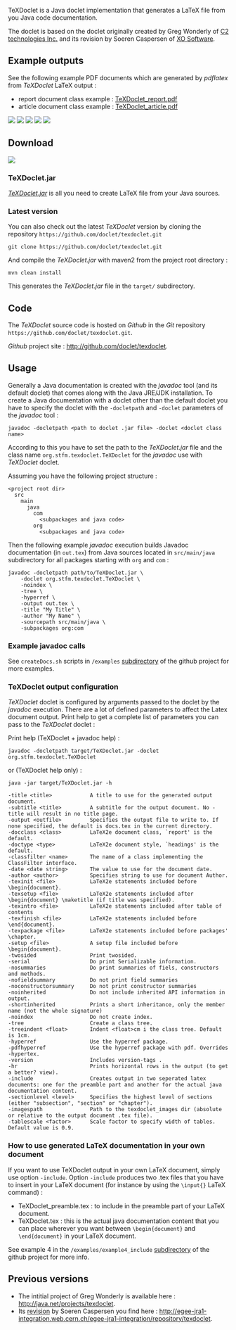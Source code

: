 TeXDoclet is a Java doclet implementation that generates a LaTeX file from you Java code documentation.

The doclet is based on the doclet originally created by Greg Wonderly of
[C2 technologies Inc.](http://www.c2-tech.com>) and its revision by Soeren Caspersen of
[XO Software](http://www.xosoftware.dk).

Example outputs
---------------

See the following example PDF documents which are generated by *pdflatex* from *TeXDoclet* LaTeX output :

* report document class example : [TeXDoclet_report.pdf](resources/examples/TeXDoclet_report.pdf)
* article document class example : [TeXDoclet_article.pdf](resources/examples/TeXDoclet_article.pdf)

<script src="http://ajax.googleapis.com/ajax/libs/jquery/1.7.2/jquery.min.js" type="text/javascript"></script>
<script src="javascripts/lightbox/js/lightbox.js"></script>
<script src="javascripts/my_script.js"></script>
<link href="css/lightbox.css" rel="stylesheet" />
<link href="css/my_stylesheet.css" rel="stylesheet" />
<div id="exampleImagesDiv">
	<span><a href="images/examples/texdoclet_content_structuring.png" rel="lightbox[roadtrip]" title="content structuring">
		<img src="images/examples/texdoclet_content_structuring.png"></a></span>
	<span><a href="images/examples/texdoclet_class_hierarchy.png" rel="lightbox[roadtrip]" title="class hierarchy">
		<img src="images/examples/texdoclet_class_hierarchy.png"></a></span>
	<span><a href="images/examples/texdoclet_package_overview.png" rel="lightbox[roadtrip]" title="package overview">
		<img src="images/examples/texdoclet_package_overview.png"></a></span>
	<span><a href="images/examples/texdoclet_class_description_1_with_summaries.png" rel="lightbox[roadtrip]" title="class description part 1 with summaries">
		<img src="images/examples/texdoclet_class_description_1_with_summaries.png"></a></span>
	<span><a href="images/examples/texdoclet_class_description_2.png" rel="lightbox[roadtrip]" title="class description part 2">
		<img src="images/examples/texdoclet_class_description_2.png"></a></span>
</div>


Download
--------

<div id="downloadTexdocletDiv">
<a href="resources/bin/TeXDoclet.jar"><img src="images/download.png"></a>
</div>

### TeXDoclet.jar

[*TeXDoclet.jar*](resources/bin/TeXDoclet.jar) is all you need to create LaTeX file from your Java sources.

### Latest version

You can also check out the latest *TeXDoclet* version by cloning the repository `https://github.com/doclet/texdoclet.git`

    git clone https://github.com/doclet/texdoclet.git

And compile the *TeXDoclet.jar* with maven2 from the project root directory :

	mvn clean install

This generates the *TeXDoclet.jar* file in the `target/` subdirectory.

Code
----

The *TeXDoclet* source code is hosted on *Github* in the *Git* repository `https://github.com/doclet/texdoclet.git`.

*Github* project site : <http://github.com/doclet/texdoclet>.

Usage
-----

Generally a Java documentation is created with the *javadoc* tool (and its default doclet) that comes along with the Java JRE/JDK installation. To create a Java documentation with a doclet other than the default doclet you have to specify the doclet with the `-docletpath` and `-doclet` parameters of the *javadoc* tool :

	javadoc -docletpath <path to doclet .jar file> -doclet <doclet class name>

According to this you have to set the path to the *TeXDoclet.jar* file and the class name `org.stfm.texdoclet.TeXDoclet` for the *javadoc* use with *TeXDoclet* doclet.

Assuming you have the following project structure :

    <project root dir>
      src
        main
          java
            com
              <subpackages and java code> 
            org
              <subpackages and java code>

Then the following example *javadoc* execution builds Javadoc documentation (in `out.tex`) from Java sources located in `src/main/java` subdirectory for all packages starting with `org` and `com` :

	javadoc -docletpath path/to/TeXDoclet.jar \
		-doclet org.stfm.texdoclet.TeXDoclet \
		-noindex \
		-tree \
		-hyperref \
		-output out.tex \
		-title "My Title" \
		-author "My Name" \
		-sourcepath src/main/java \
		-subpackages org:com

### Example javadoc calls

See `createDocs.sh` scripts in `/examples` [subdirectory](https://github.com/doclet/texdoclet/tree/master/examples) of the github project for more examples.

### TeXDoclet output configuration

*TeXDoclet* doclet is configured by arguments passed to the doclet by the *javadoc* execution. There are a lot of defined parameters to affect the Latex document output. Print help to get a complete list of parameters you can pass to the *TeXDoclet* doclet :

Print help (TeXDoclet + javadoc help) :

	javadoc -docletpath target/TeXDoclet.jar -doclet org.stfm.texdoclet.TeXDoclet

or (TeXDoclet help only) :

	java -jar target/TeXDoclet.jar -h

	-title <title>            A title to use for the generated output document.
	-subtitle <title>         A subtitle for the output document. No -title will result in no title page.
	-output <outfile>         Specifies the output file to write to. If none specified, the default is docs.tex in the current directory.
	-docclass <class>         LaTeX2e document class, `report' is the default.
	-doctype <type>           LaTeX2e document style, `headings' is the default.
	-classfilter <name>       The name of a class implementing the ClassFilter interface.
	-date <date string>       The value to use for the document date.
	-author <author>          Specifies string to use for document Author.
	-texinit <file>           LaTeX2e statements included before \begin{document}.
	-texsetup <file>          LaTeX2e statements included after \begin{document} \maketitle (if title was specified).
	-texintro <file>          LaTeX2e statements included after table of contents
	-texfinish <file>         LaTeX2e statements included before \end{document}.
	-texpackage <file>        LaTeX2e statements included before packages' \chapter.
	-setup <file>             A setup file included before \begin{document}.
	-twosided                 Print twosided.
	-serial                   Do print Serializable information.
	-nosummaries              Do print summaries of fiels, constructors and methods.
	-nofieldsummary           Do not print field summaries
	-noconstructorsummary     Do not print constructor summaries
	-noinherited              Do not include inherited API information in output.
	-shortinherited           Prints a short inheritance, only the member name (not the whole signature)
	-noindex                  Do not create index.
	-tree                     Create a class tree.
	-treeindent <float>       Indent <float>cm i the class tree. Default is 1cm.
	-hyperref                 Use the hyperref package.
	-pdfhyperref              Use the hyperref package with pdf. Overrides -hypertex.
	-version                  Includes version-tags .
	-hr                       Prints horizontal rows in the output (to get a better? view).
	-include                  Creates output in two seperated latex documents: one for the preamble part and another for the actual java documentation content.
	-sectionlevel <level>     Specifies the highest level of sections (either "subsection", "section" or "chapter").
	-imagespath               Path to the texdoclet_images dir (absolute or relative to the output document .tex file).
	-tablescale <factor>      Scale factor to specify width of tables. Default value is 0.9.

### How to use generated LaTeX documentation in your own document

If you want to use TeXDoclet output in your own LaTeX document, simply use option `-include`. Option `-include` produces two .tex files that you have to insert in your LaTeX document (for instance by using the `\input{}` LaTeX command) : 

- TeXDoclet_preamble.tex : to include in the preamble part of your LaTeX document.
- TeXDoclet.tex : this is the actual java documentation content that you can place wherever you want between `\begin{document}` and `\end{document}` in your LaTeX document. 

See example 4 in the `/examples/example4_include` [subdirectory](https://github.com/doclet/texdoclet/tree/master/examples/example4_include) of the github project for more info.


Previous versions
-----------------

- The intitial project of Greg Wonderly is available here : <http://java.net/projects/texdoclet>.
- Its [revision](http://egee-jra1-integration.web.cern.ch/egee-jra1-integration/repository/texdoclet/1.3/share/README.txt) by Soeren Caspersen you find here : <http://egee-jra1-integration.web.cern.ch/egee-jra1-integration/repository/texdoclet>.

